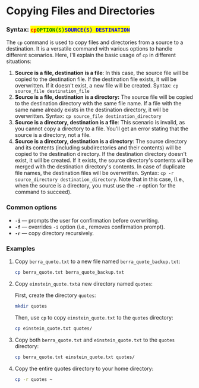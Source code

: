# Copying Files and Directories

### Syntax:  <mark style="color:red;">`cp`</mark><mark style="color:green;">`OPTION(S)`</mark><mark style="color:blue;">`SOURCE(S) DESTINATION`</mark>&#x20;

The `cp` command is used to copy files and directories from a source to a destination. It is a versatile command with various options to handle different scenarios. Here, I'll explain the basic usage of `cp` in different situations:

1. **Source is a file, destination is a file**: In this case, the source file will be copied to the destination file. If the destination file exists, it will be overwritten. If it doesn't exist, a new file will be created. Syntax: `cp source_file destination_file`
2. **Source is a file, destination is a directory:** The source file will be copied to the destination directory with the same file name. If a file with the same name already exists in the destination directory, it will be overwritten. Syntax: `cp source_file destination_directory`
3. **Source is a directory, destination is a file**: This scenario is invalid, as you cannot copy a directory to a file. You'll get an error stating that the source is a directory, not a file.
4. **Source is a directory, destination is a directory**: The source directory and its contents (including subdirectories and their contents) will be copied to the destination directory. If the destination directory doesn't exist, it will be created. If it exists, the source directory's contents will be merged with the destination directory's contents. In case of duplicate file names, the destination files will be overwritten. Syntax: `cp -r source_directory destination_directory`. Note that in this case, (I.e., when the source is a directory, you must use the `-r` option for the command to succeed). &#x20;

### Common options&#x20;

* &#x20;**`-i`**   —   prompts the user for confirmation before overwriting.&#x20;
* &#x20;**`-f`**   —   overrides `-i` option (i.e., removes confirmation prompt).&#x20;
* &#x20;**`-r`**   —   copy directory recursively.&#x20;

### Examples

1.  Copy `berra_quote.txt` to a new file named `berra_quote_backup.txt`:

    ```bash
    cp berra_quote.txt berra_quote_backup.txt
    ```
2.  Copy `einstein_quote.txt`a new directory named `quotes`:

    First, create the directory `quotes`:

    ```bash
    mkdir quotes
    ```

    Then, use `cp` to copy `einstein_quote.txt` to the `quotes` directory:

    ```bash
    cp einstein_quote.txt quotes/
    ```
3.  Copy both `berra_quote.txt` and `einstein_quote.txt` to the `quotes` directory:

    ```bash
    cp berra_quote.txt einstein_quote.txt quotes/
    ```
4.  Copy the entire quotes directory to your home directory:&#x20;

    ```bash
    cp -r quotes ~
    ```
